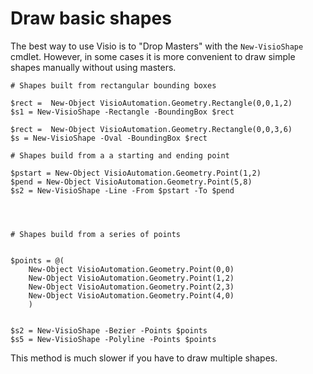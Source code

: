 # Draw basic shapes

The best way to use Visio is to "Drop Masters" with the `New-VisioShape` cmdlet. However, in some cases it is more convenient to draw simple shapes manually without using masters.

```text
# Shapes built from rectangular bounding boxes

$rect =  New-Object VisioAutomation.Geometry.Rectangle(0,0,1,2)
$s1 = New-VisioShape -Rectangle -BoundingBox $rect

$rect =  New-Object VisioAutomation.Geometry.Rectangle(0,0,3,6)
$s = New-VisioShape -Oval -BoundingBox $rect

# Shapes build from a a starting and ending point

$pstart = New-Object VisioAutomation.Geometry.Point(1,2)
$pend = New-Object VisioAutomation.Geometry.Point(5,8)
$s2 = New-VisioShape -Line -From $pstart -To $pend




# Shapes build from a series of points


$points = @(
    New-Object VisioAutomation.Geometry.Point(0,0)
    New-Object VisioAutomation.Geometry.Point(1,2)
    New-Object VisioAutomation.Geometry.Point(2,3)
    New-Object VisioAutomation.Geometry.Point(4,0)
    )


$s2 = New-VisioShape -Bezier -Points $points
$s5 = New-VisioShape -Polyline -Points $points
```

This method is much slower if you have to draw multiple shapes.

